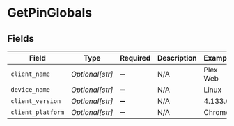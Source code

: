 # GetPinGlobals


## Fields

| Field              | Type               | Required           | Description        | Example            |
| ------------------ | ------------------ | ------------------ | ------------------ | ------------------ |
| `client_name`      | *Optional[str]*    | :heavy_minus_sign: | N/A                | Plex Web           |
| `device_name`      | *Optional[str]*    | :heavy_minus_sign: | N/A                | Linux              |
| `client_version`   | *Optional[str]*    | :heavy_minus_sign: | N/A                | 4.133.0            |
| `client_platform`  | *Optional[str]*    | :heavy_minus_sign: | N/A                | Chrome             |